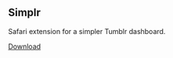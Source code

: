 ## Simplr ##
Safari extension for a simpler Tumblr dashboard.

[Download](http://github.com/downloads/jakepaul/simplr/Simplr-0.9.0.safariextz)